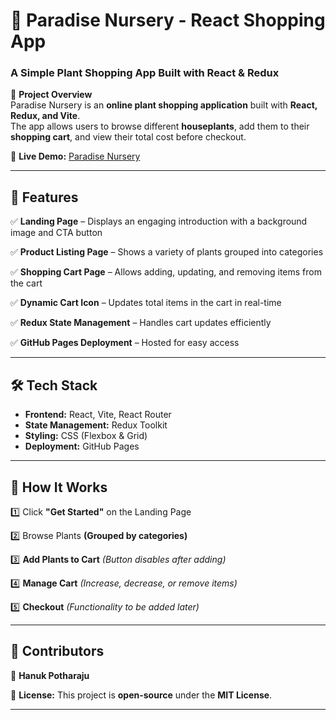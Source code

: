 # 🌿 **Paradise Nursery - React Shopping App**  
### A Simple Plant Shopping App Built with React & Redux  

📌 **Project Overview**  
Paradise Nursery is an **online plant shopping application** built with **React, Redux, and Vite**.  
The app allows users to browse different **houseplants**, add them to their **shopping cart**, and view their total cost before checkout.  

🚀 **Live Demo:** [Paradise Nursery](https://hanukpotharaju.github.io/paradise-nursery/)  

---

## 📜 **Features**  

✅ **Landing Page** – Displays an engaging introduction with a background image and CTA button  

✅ **Product Listing Page** – Shows a variety of plants grouped into categories  

✅ **Shopping Cart Page** – Allows adding, updating, and removing items from the cart  

✅ **Dynamic Cart Icon** – Updates total items in the cart in real-time  

✅ **Redux State Management** – Handles cart updates efficiently  

✅ **GitHub Pages Deployment** – Hosted for easy access  

---

## 🛠️ **Tech Stack**  

- **Frontend:** React, Vite, React Router  
- **State Management:** Redux Toolkit  
- **Styling:** CSS (Flexbox & Grid)  
- **Deployment:** GitHub Pages  

---

## 🎯 **How It Works**  

1️⃣ Click **"Get Started"** on the Landing Page  

2️⃣ Browse Plants **(Grouped by categories)**  

3️⃣ **Add Plants to Cart** *(Button disables after adding)*  

4️⃣ **Manage Cart** *(Increase, decrease, or remove items)*  

5️⃣ **Checkout** *(Functionality to be added later)*  

---

## 🤝 **Contributors**  

👤 **Hanuk Potharaju** 

📜 **License:** This project is **open-source** under the **MIT License**.  

---
